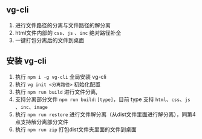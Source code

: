 ## vg-cli
1. 进行文件路径的分离与文件路径的解分离
2. html文件内部的 ```css```、```js``` 、```inc``` 绝对路径补全
3. 一键打包分离后的文件到桌面

## 安装 vg-cli
1. 执行 ```npm i -g vg-cli``` 全局安装 vg-cli
2. 执行 ```vg init <分离路径>``` 初始化配置
3. 执行 ```npm run build``` 进行文件分离,
4. 支持分离部分文件 ```npm run build:[type]```，目前 type 支持 ```html```、```css```、```js``` 、```inc```、```image```
5. 执行 ```npm run restore``` 进行文件解分离（从dist文件里面进行解分离），同第4点支持解分离部分文件
6. 执行 ```npm run zip``` 打包dist文件夹里面的文件到桌面

